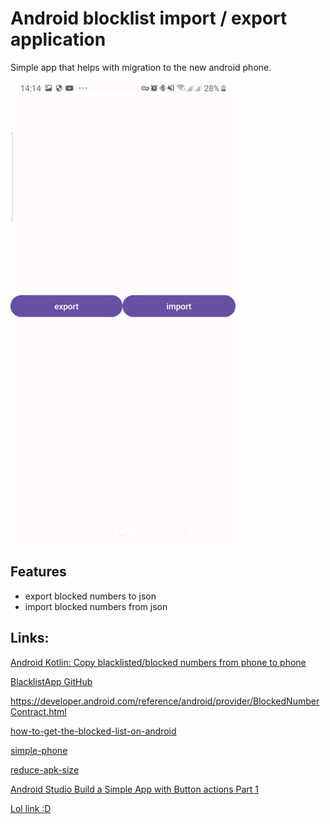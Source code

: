 # Android blocklist import / export application

Simple app that helps with migration to the new android phone.

![screen1](img/Screenshot_20240907-141428_blackimpexp.jpg)

## Features

- export blocked numbers to json
- import blocked numbers from json
 
## Links:

[Android Kotlin: Copy blacklisted/blocked numbers from phone to phone](https://medium.com/@a20095665/android-kotlin-copy-blacklisted-blocked-numbers-from-phone-to-phone-c2832d1fac26)

[BlacklistApp GitHub](https://github.com/giancarloBravo/BlacklistApp-PLAYSTORE?tab=readme-ov-file)

https://developer.android.com/reference/android/provider/BlockedNumberContract.html

[how-to-get-the-blocked-list-on-android](https://stackoverflow.com/questions/52255170/how-to-get-the-blocked-list-on-android)
 
[simple-phone](https://github.com/arekolek/simple-phone)

[reduce-apk-size](https://developer.android.com/topic/performance/reduce-apk-size#kts)

[Android Studio Build a Simple App with Button actions Part 1](https://www.youtube.com/watch?v=i5vcPaddIiw)

[Lol link :D](https://support.google.com/phoneapp/thread/216775983/how-to-transfer-blocked-number?hl=en)